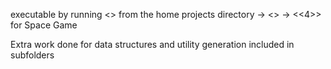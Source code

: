 executable by running <<sbt>> from the home projects directory -> <<run>> -> <<4>> for Space Game

Extra work done for data structures and utility generation included in subfolders
